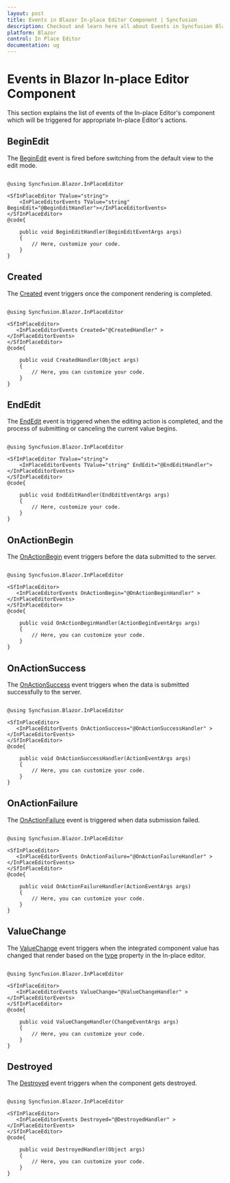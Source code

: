 ```yaml
---
layout: post
title: Events in Blazor In-place Editor Component | Syncfusion
description: Checkout and learn here all about Events in Syncfusion Blazor In-place Editor component and much more.
platform: Blazor
control: In Place Editor 
documentation: ug
---
```


# Events in Blazor In-place Editor Component

This section explains the list of events of the In-place Editor's component which will be triggered for appropriate In-place Editor's actions.

## BeginEdit

The [BeginEdit](https://help.syncfusion.com/cr/blazor/Syncfusion.Blazor.InPlaceEditor.InPlaceEditorEvents-1.html#Syncfusion_Blazor_InPlaceEditor_InPlaceEditorEvents_1_BeginEdit) event is fired before switching from the default view to the edit mode.


```cshtml

@using Syncfusion.Blazor.InPlaceEditor

<SfInPlaceEditor TValue="string">
    <InPlaceEditorEvents TValue="string" BeginEdit="@BeginEditHandler"></InPlaceEditorEvents>
</SfInPlaceEditor>
@code{

    public void BeginEditHandler(BeginEditEventArgs args)
    {
        // Here, customize your code.
    }
}

```

## Created

The [Created](https://help.syncfusion.com/cr/blazor/Syncfusion.Blazor.InPlaceEditor.InPlaceEditorEvents-1.html#Syncfusion_Blazor_InPlaceEditor_InPlaceEditorEvents_1_Created) event triggers once the component rendering is completed.

```cshtml

@using Syncfusion.Blazor.InPlaceEditor

<SfInPlaceEditor>
   <InPlaceEditorEvents Created="@CreatedHandler" ></InPlaceEditorEvents>
</SfInPlaceEditor>
@code{

    public void CreatedHandler(Object args)
    {
        // Here, you can customize your code.
    }
}

```

## EndEdit

The [EndEdit](https://help.syncfusion.com/cr/blazor/Syncfusion.Blazor.InPlaceEditor.InPlaceEditorEvents-1.html#Syncfusion_Blazor_InPlaceEditor_InPlaceEditorEvents_1_EndEdit) event is triggered when the editing action is completed, and the process of submitting or canceling the current value begins.

```cshtml

@using Syncfusion.Blazor.InPlaceEditor

<SfInPlaceEditor TValue="string">
    <InPlaceEditorEvents TValue="string" EndEdit="@EndEditHandler"></InPlaceEditorEvents>
</SfInPlaceEditor>
@code{

    public void EndEditHandler(EndEditEventArgs args)
    {
        // Here, customize your code.
    }
}

```


## OnActionBegin

The [OnActionBegin](https://help.syncfusion.com/cr/blazor/Syncfusion.Blazor.InPlaceEditor.InPlaceEditorEvents-1.html#Syncfusion_Blazor_InPlaceEditor_InPlaceEditorEvents_1_OnActionBegin) event triggers before the data submitted to the server.

```cshtml

@using Syncfusion.Blazor.InPlaceEditor

<SfInPlaceEditor>
   <InPlaceEditorEvents OnActionBegin="@OnActionBeginHandler" ></InPlaceEditorEvents>
</SfInPlaceEditor>
@code{

    public void OnActionBeginHandler(ActionBeginEventArgs args)
    {
        // Here, you can customize your code.
    }
}

```

## OnActionSuccess

The [OnActionSuccess](https://help.syncfusion.com/cr/blazor/Syncfusion.Blazor.InPlaceEditor.InPlaceEditorEvents-1.html#Syncfusion_Blazor_InPlaceEditor_InPlaceEditorEvents_1_OnActionSuccess) event triggers when the data is submitted successfully to the server.

```cshtml

@using Syncfusion.Blazor.InPlaceEditor

<SfInPlaceEditor>
   <InPlaceEditorEvents OnActionSuccess="@OnActionSuccessHandler" ></InPlaceEditorEvents>
</SfInPlaceEditor>
@code{

    public void OnActionSuccessHandler(ActionEventArgs args)
    {
        // Here, you can customize your code.
    }
}

```

## OnActionFailure

The [OnActionFailure](https://help.syncfusion.com/cr/blazor/Syncfusion.Blazor.InPlaceEditor.InPlaceEditorEvents-1.html#Syncfusion_Blazor_InPlaceEditor_InPlaceEditorEvents_1_OnActionFailure) event is triggered when data submission failed.

```cshtml

@using Syncfusion.Blazor.InPlaceEditor

<SfInPlaceEditor>
   <InPlaceEditorEvents OnActionFailure="@OnActionFailureHandler" ></InPlaceEditorEvents>
</SfInPlaceEditor>
@code{

    public void OnActionFailureHandler(ActionEventArgs args)
    {
        // Here, you can customize your code.
    }
}

```

## ValueChange

The [ValueChange](https://help.syncfusion.com/cr/blazor/Syncfusion.Blazor.InPlaceEditor.InPlaceEditorEvents-1.html#Syncfusion_Blazor_InPlaceEditor_InPlaceEditorEvents_1_ValueChange) event triggers when the integrated component value has changed that render based on the [type](https://help.syncfusion.com/cr/blazor/Syncfusion.Blazor.InPlaceEditor.SfInPlaceEditor-1.html#Syncfusion_Blazor_InPlaceEditor_SfInPlaceEditor_1_Type) property in the In-place editor.

```cshtml

@using Syncfusion.Blazor.InPlaceEditor

<SfInPlaceEditor>
   <InPlaceEditorEvents ValueChange="@ValueChangeHandler" ></InPlaceEditorEvents>
</SfInPlaceEditor>
@code{

    public void ValueChangeHandler(ChangeEventArgs args)
    {
        // Here, you can customize your code.
    }
}

```

## Destroyed

The [Destroyed](https://help.syncfusion.com/cr/blazor/Syncfusion.Blazor.InPlaceEditor.InPlaceEditorEvents-1.html#Syncfusion_Blazor_InPlaceEditor_InPlaceEditorEvents_1_Destroyed) event triggers when the component gets destroyed.

```cshtml

@using Syncfusion.Blazor.InPlaceEditor

<SfInPlaceEditor>
   <InPlaceEditorEvents Destroyed="@DestroyedHandler" ></InPlaceEditorEvents>
</SfInPlaceEditor>
@code{

    public void DestroyedHandler(Object args)
    {
        // Here, you can customize your code.
    }
}

```
